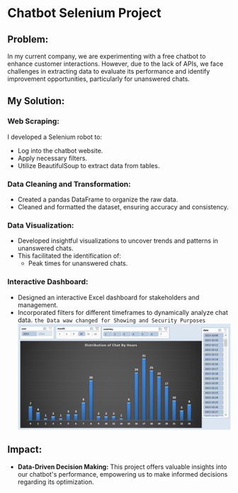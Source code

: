 # Chatbot Selenium Project

## Problem:
In my current company, we are experimenting with a free chatbot to enhance customer interactions. 
However, due to the lack of APIs, we face challenges in extracting data to evaluate its performance 
and identify improvement opportunities, particularly for unanswered chats.

## My Solution:

### Web Scraping:
I developed a Selenium robot to:
- Log into the chatbot website.
- Apply necessary filters.
- Utilize BeautifulSoup to extract data from tables.

### Data Cleaning and Transformation:
- Created a pandas DataFrame to organize the raw data.
- Cleaned and formatted the dataset, ensuring accuracy and consistency.

### Data Visualization:
- Developed insightful visualizations to uncover trends and patterns in unanswered chats.
- This facilitated the identification of:
  - Peak times for unanswered chats.

### Interactive Dashboard:
- Designed an interactive Excel dashboard for stakeholders and management.
- Incorporated filters for different timeframes to dynamically analyze chat data.
  ` the Data waw changed for Showing and Security Purposes `
![Dashboard Screenshot](dashboard_screenshot.png)

## Impact:
- **Data-Driven Decision Making:** This project offers valuable insights into our chatbot's performance, empowering us to make 
informed decisions regarding its optimization.

